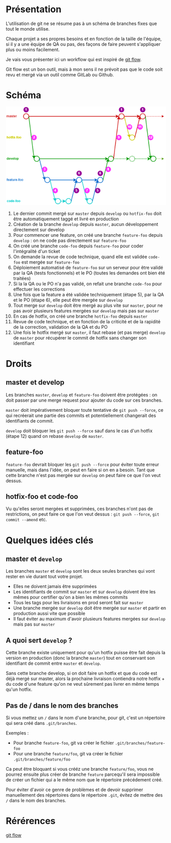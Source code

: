 # Présentation

L'utilisation de git ne se résume pas à un schéma de branches fixes que tout le monde utilise.

Chaque projet a ses propres besoins et en fonction de la taille de l'équipe, si il y a une équipe de QA ou pas, 
des façons de faire peuvent s'appliquer plus ou moins facilement.

Je vais vous présenter ici un workflow qui est inspiré de
[git flow](https://danielkummer.github.io/git-flow-cheatsheet/index.fr_FR.html).

Git flow est un bon outil, mais à mon sens il ne prévoit pas que le code soit revu et mergé 
via un outil comme GitLab ou Github.

# Schéma

![Workflow](images/workflow-master-develop-feature.png)

 1. Le dernier commit mergé sur `master` depuis `develop` ou `hotfix-foo` doit être automatiquement taggé et livré en production 
 2. Création de la branche `develop` depuis `master`, aucun développement directement sur develop
 3. Pour commencer une feature, on créé une branche `feature-foo` depuis `develop` : on ne code pas directement sur `feature-foo`
 4. On créé une branche `code-foo` depuis `feature-foo` pour coder l'intégralité d'un ticket
 5. On demande la revue de code technique, quand elle est validée `code-foo` est mergée sur `feature-foo`
 6. Déploiement automatisé de `feature-foo` sur un serveur pour être validé par la QA (tests fonctionnels) et le PO (toutes les demandes ont bien été traitées)
 7. Si la la QA ou le PO n'a pas validé, on refait une branche `code-foo` pour effectuer les corrections
 8. Une fois que la feature a été validée techniquement (étape 5), par la QA et le PO (étape 6), elle peut être mergée sur `develop`
 9. Tout merge sur `develop` doit être mergé au plus vite sur `master`, pour ne pas avoir plusieurs features mergées sur `develop` mais pas sur `master`
 10. En cas de hotfix, on créé une branche `hotfix-foo` depuis `master`
 11. Revue de code technique, et en fonction de la criticité et de la rapidité de la correction, validation de la QA et du PO
 12. Une fois le hotfix mergé sur `master`, il faut rebase (et pas merge) `develop` de `master` pour récupérer le commit de hotfix sans changer son identifiant

# Droits

## master et develop
Les branches `master`, `develop` et `feature-foo` doivent être protégées :
on doit passer par une merge request pour ajouter du code sur ces branches.

`master` doit impérativement bloquer toute tentative de `git push --force`,
ce qui recréerait une partie des commits et potentiellement changerait des identifiants de commit.

`develop` doit bloquer les `git push --force` sauf dans le cas d'un hotfix (étape 12) quand on rebase `develop` de `master`.

## feature-foo

`feature-foo` devrait bloquer les `git push --force` pour éviter toute erreur manuelle, mais dans l'idée,
on peut en faire si on en a besoin.
Tant que cette branche n'est pas mergée sur `develop` on peut faire ce que l'on veut dessus.

## hotfix-foo et code-foo

Vu qu'elles seront mergées et supprimées, ces branches n'ont pas de restrictions,
on peut faire ce que l'on veut dessus : `git push --force`, `git commit --amend` etc.

# Quelques idées clés

## master et `develop`

Les branches `master` et `develop` sont les deux seules branches qui vont rester en vie durant tout votre projet.

 * Elles ne doivent jamais être supprimées
 * Les identifiants de commit sur `master` et sur `develop` doivent être les mêmes pour certifier qu'on a bien les mêmes commits
 * Tous les tags pour les livraisons en prod seront fait sur `master`
 * Une branche mergée sur `develop` doit être mergée sur `master` et partir en production aussi vite que possible
 * Il faut éviter au maximum d'avoir plusieurs features mergées sur `develop` mais pas sur `master`
 
## A quoi sert `develop` ?

Cette branche existe uniquement pour qu'un hotfix puisse être fait depuis la version en production 
(donc la branche `master`) tout en conservant son identifiant de commit entre `master` et `develop`.

Sans cette branche develop, si on doit faire un hotfix et que du code est déjà mergé sur master,
alors la prochaine livraison contiendra notre hotfix + du code d'une feature qu'on ne veut sûrement pas livrer 
en même temps qu'un hotfix.  

## Pas de / dans le nom des branches

Si vous mettez un `/` dans le nom d'une branche, pour git, c'est un répertoire qui sera créé dans `.git/branches`.

Exemples :
 * Pour branche `feature-foo`, git va créer le fichier `.git/branches/feature-foo`
 * Pour une branche `feature/foo`, git va créer le fichier `.git/branches/feature/foo`

Ca peut être bloquant si vous crééz une branche `feature/foo`, vous ne pourrez ensuite plus créer de branche `feature`
parcequ'il sera impossible de créer un fichier qui a le même nom que le répertoire précédement créé.

Pour éviter d'avoir ce genre de problèmes et de devoir supprimer manuellement des répertoires dans le répertoire `.git`,
évitez de mettre des `/` dans le nom des branches.

# Rérérences

[git flow](https://danielkummer.github.io/git-flow-cheatsheet/index.fr_FR.html)
